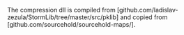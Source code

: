 The compression dll is compiled from [github.com/ladislav-zezula/StormLib/tree/master/src/pklib] and copied from [github.com/sourcehold/sourcehold-maps/].